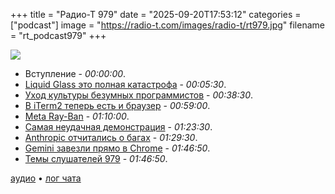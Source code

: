 +++
title = "Радио-Т 979"
date = "2025-09-20T17:53:12"
categories = ["podcast"]
image = "https://radio-t.com/images/radio-t/rt979.jpg"
filename = "rt_podcast979"
+++

![](https://radio-t.com/images/radio-t/rt979.jpg)

- Вступление - *00:00:00*.
- [Liquid Glass это полная катастрофа](https://www.techradar.com/phones/iphone/im-a-huge-ios-26-fan-but-liquid-glass-has-totally-ruined-one-of-the-iphones-most-important-features) - *00:05:30*.
- [Уход культуры безумных программистов](https://dayvster.com/blog/dev-culture-is-dying-the-curious-developer-is-gone/) - *00:38:30*.
- [В iTerm2 теперь есть и браузер](https://iterm2.com/documentation-web.html) - *00:59:00*.
- [Meta Ray-Ban](https://www.meta.com/en-gb/blog/meta-ray-ban-display-ai-glasses-connect-2025/) - *01:10:00*.
- [Самая неудачная демонстрация](https://techcrunch.com/2025/09/19/meta-cto-explains-why-the-smart-glasses-demos-failed-at-meta-connect-and-it-wasnt-the-wi-fi/?utm_campaign=social) - *01:23:30*.
- [Аnthropic отчитались о багах](https://www.anthropic.com/engineering/a-postmortem-of-three-recent-issues) - *01:29:30*.
- [Gemini завезли прямо в Chrome](https://gemini.google/overview/gemini-in-chrome/) - *01:46:50*.
- [Темы слушателей 979](https://radio-t.com/p/2025/09/16/prep-979/) - *01:46:50*.

[аудио](https://cdn.radio-t.com/rt_podcast979.mp3) • [лог чата](https://chat.radio-t.com/logs/radio-t-979.html)
<audio src="https://cdn.radio-t.com/rt_podcast979.mp3" preload="none"></audio>
